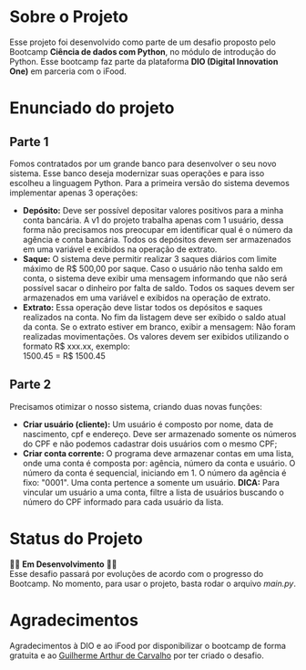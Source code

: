 # **Sobre o Projeto**
Esse projeto foi desenvolvido como parte de um desafio proposto pelo Bootcamp **Ciência de dados com Python**, no módulo de introdução do Python. Esse bootcamp faz parte da plataforma **DIO (Digital Innovation One)** em parceria com o iFood.

# **Enunciado do projeto**
## Parte 1
Fomos contratados por um grande banco para desenvolver o seu novo sistema. Esse banco deseja modernizar suas operações e para isso escolheu a linguagem Python. Para a primeira versão do sistema devemos implementar apenas 3 operações:  
* **Depósito:** Deve ser possível depositar valores positivos para a minha conta bancária. A v1 do projeto trabalha apenas com 1 usuário, dessa forma não precisamos nos preocupar em identificar qual é o número da agência e conta bancária. Todos os depósitos devem ser armazenados em uma variável e exibidos na operação de extrato.  
* **Saque:** O sistema deve permitir realizar 3 saques diários com limite máximo de R$ 500,00 por saque. Caso o usuário não tenha saldo em conta, o sistema deve exibir uma mensagem informando que não será possível sacar o dinheiro por falta de saldo. Todos os saques devem ser armazenados em uma variável e exibidos na operação de extrato.
* **Extrato:** Essa operação deve listar todos os depósitos e saques realizados na conta. No fim da listagem deve ser exibido o saldo atual da conta. Se o extrato estiver em branco, exibir a mensagem: Não foram realizadas movimentações.
Os valores devem ser exibidos utilizando o formato R$ xxx.xx, exemplo:  
1500.45 = R$ 1500.45  

## Parte 2
Precisamos otimizar o nosso sistema, criando duas novas funções:  
* **Criar usuário (cliente):** Um usuário é composto por nome, data de nascimento, cpf e endereço. Deve ser armazenado somente os números do CPF e não podemos cadastrar dois usuários com o mesmo CPF;  
* **Criar conta corrente:** O programa deve armazenar contas em uma lista, onde uma conta é composta por: agência, número da conta e usuário. O número da conta é sequencial, iniciando em 1. O número da agência é fixo: "0001". Uma conta pertence a somente um usuário. **DICA:** Para vincular um usuário a uma conta, filtre a lista de usuários buscando o número do CPF informado para cada usuário da lista.

# **Status do Projeto**  
🚧🚧 **Em Desenvolvimento** 🚧🚧  
Esse desafio passará por evoluções de acordo com o progresso do Bootcamp. No momento, para usar o projeto, basta rodar o arquivo _main.py_.

# Agradecimentos
Agradecimentos à DIO e ao iFood por disponibilizar o bootcamp de forma gratuita e ao [Guilherme Arthur de Carvalho](https://www.linkedin.com/in/decarvalhogui/?originalSubdomain=br) por ter criado o desafio.